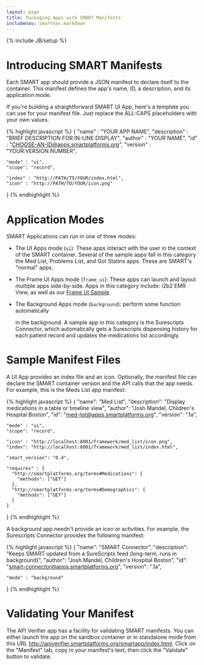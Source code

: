 ```yaml
---
layout: page
title: Packaging Apps with SMART Manifests
includenav: smartnav.markdown
---
```

{% include JB/setup %}
<div id="toc"></div>


# Introducing SMART Manifests

Each SMART app should provide a JSON manifest to declare itself to the
container. This manifest defines the app's name, ID, a description, and its
application mode.

If you're building a straightforward SMART UI App, here's a template you can use
for your manifest file. Just replace the ALL-CAPS placeholders with your own
values.

{% highlight javascript %}
  {
    "name" : "YOUR APP NAME",
    "description" : "BRIEF DESCRIPTION FOR IN-LINE DISPLAY",
    "author" : "YOUR NAME",
    "id" : "CHOOSE-AN-ID@apps.smartplatforms.org",
    "version" : "YOUR.VERSION.NUMBER",

    "mode" : "ui",
    "scope": "record",

    "index" : "http://PATH/TO/YOUR/index.html",
    "icon" : "http://PATH/TO/YOUR/icon.png"
  }
{% endhighlight  %}


# Application Modes

SMART Applications can run in one of three modes:

* The UI Apps mode (`ui`): These apps interact with the user in the context
  of the SMART container. Several of the sample apps fall in this category
  the Med List, Problems List, and Got Statins apps. These are SMART's "normal"
  apps.

* The Frame UI Apps mode (`frame_ui`): These apps can launch and layout
  multiple apps side-by-side. Apps in this category include: i2b2 EMR View,
  as well as our [Frame UI Sample](/howto/how_to_build_smart_frame_ui_apps).
* The Background Apps mode (`background`): perform some function automatically

  in the background. A sample app in this category is the Surescripts Connector,
  which automatically gets a Surescripts dispensing history for each patient
  record and updates the medications list accordingly. 


# Sample Manifest Files

A UI App provides an index file and an icon. Optionally, the manifest file can
declare the SMART container version and the API calls that the app needs. For
example, this is the Meds List app manifest:

{% highlight javascript %}
  {
    "name":        "Med List",
    "description": "Display medications in a table or timeline view",
    "author":      "Josh Mandel, Children's Hospital Boston",
    "id":          "med-list@apps.smartplatforms.org",
    "version":     ".1a",

    "mode" : "ui",
    "scope": "record",

    "icon" : "http://localhost:8001/framework/med_list/icon.png",
    "index": "http://localhost:8001/framework/med_list/index.html",

    "smart_version": "0.4",

    "requires" : {
      "http://smartplatforms.org/terms#Medications": {
        "methods": ["GET"]
      },
      "http://smartplatforms.org/terms#Demographics": {
        "methods": ["GET"]
      }
    }
  }
{% endhighlight  %}


A background app needn't provide an icon or activities. For example, the
Surescripts Connector provides the following manifest:

{% highlight javascript %}
  {
    "name":        "SMART Connector",
    "description": "Keeps SMART updated from a SureScripts feed (long-term, runs in background)",
    "author":      "Josh Mandel, Children's Hospital Boston",
    "id":          "smart-connector@apps.smartplatforms.org",
    "version":     ".1a",

    "mode" : "background"
  }
{% endhighlight  %}


# Validating Your Manifest

The API Verifier app has a facility for validating SMART manifests. You can
either launch the app on the sandbox container or in standalone mode from this
URL <http://apiverifier.smartplatforms.org/smartapp/index.html>. Click on the
"Manifest" tab, copy in your manifest's text, then click the "Validate" button
to validate.